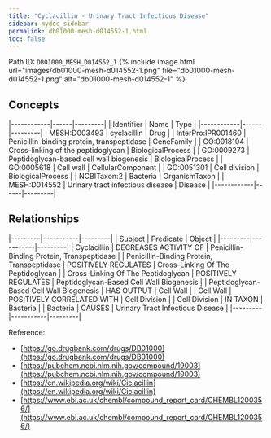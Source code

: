 ```yaml
---
title: "Cyclacillin - Urinary Tract Infectious Disease"
sidebar: mydoc_sidebar
permalink: db01000-mesh-d014552-1.html
toc: false 
---
```



Path ID: `DB01000_MESH_D014552_1`
{% include image.html url="images/db01000-mesh-d014552-1.png" file="db01000-mesh-d014552-1.png" alt="db01000-mesh-d014552-1" %}

## Concepts

|------------|------|---------|
| Identifier | Name | Type    |
|------------|------|---------|
| MESH:D003493 | cyclacillin | Drug |
| InterPro:IPR001460 | Penicillin-binding protein, transpeptidase | GeneFamily |
| GO:0018104 | Cross-linking of the peptidoglycan | BiologicalProcess |
| GO:0009273 | Peptidoglycan-based cell wall biogenesis | BiologicalProcess |
| GO:0005618 | Cell wall | CellularComponent |
| GO:0051301 | Cell division | BiologicalProcess |
| NCBITaxon:2 | Bacteria | OrganismTaxon |
| MESH:D014552 | Urinary tract infectious disease | Disease |
|------------|------|---------|

## Relationships

|---------|-----------|---------|
| Subject | Predicate | Object  |
|---------|-----------|---------|
| Cyclacillin | DECREASES ACTIVITY OF | Penicillin-Binding Protein, Transpeptidase |
| Penicillin-Binding Protein, Transpeptidase | POSITIVELY REGULATES | Cross-Linking Of The Peptidoglycan |
| Cross-Linking Of The Peptidoglycan | POSITIVELY REGULATES | Peptidoglycan-Based Cell Wall Biogenesis |
| Peptidoglycan-Based Cell Wall Biogenesis | HAS OUTPUT | Cell Wall |
| Cell Wall | POSITIVELY CORRELATED WITH | Cell Division |
| Cell Division | IN TAXON | Bacteria |
| Bacteria | CAUSES | Urinary Tract Infectious Disease |
|---------|-----------|---------|

Reference: 
  - [https://go.drugbank.com/drugs/DB01000](https://go.drugbank.com/drugs/DB01000)
  - [https://pubchem.ncbi.nlm.nih.gov/compound/19003](https://pubchem.ncbi.nlm.nih.gov/compound/19003)
  - [https://en.wikipedia.org/wiki/Ciclacillin](https://en.wikipedia.org/wiki/Ciclacillin)
  - [https://www.ebi.ac.uk/chembl/compound_report_card/CHEMBL1200356/](https://www.ebi.ac.uk/chembl/compound_report_card/CHEMBL1200356/)
